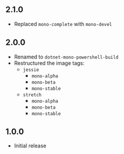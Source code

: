 ## 2.1.0
- Replaced `mono-complete` with `mono-devel`

## 2.0.0
- Renamed to `dotnet-mono-powershell-build`
- Restructured the image tags:
    - `jessie`
        - `mono-alpha`
        - `mono-beta`
        - `mono-stable`
    - `stretch`
        - `mono-alpha`
        - `mono-beta`
        - `mono-stable`

## 1.0.0
- Initial release
